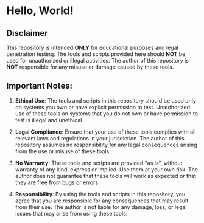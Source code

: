 # Hello, World!
## Disclaimer

This repository is intended **ONLY** for educational purposes and legal penetration testing. The tools and scripts provided here should **NOT** be used for unauthorized or illegal activities. The author of this repository is **NOT** responsible for any misuse or damage caused by these tools.

## Important Notes:
1. **Ethical Use**: The tools and scripts in this repository should be used only on systems you own or have explicit permission to test. Unauthorized use of these tools on systems that you do not own or have permission to test is illegal and unethical.
   
2. **Legal Compliance**: Ensure that your use of these tools complies with all relevant laws and regulations in your jurisdiction. The author of this repository assumes no responsibility for any legal consequences arising from the use or misuse of these tools.

3. **No Warranty**: These tools and scripts are provided "as is", without warranty of any kind, express or implied. Use them at your own risk. The author does not guarantee that these tools will work as expected or that they are free from bugs or errors.

4. **Responsibility**: By using the tools and scripts in this repository, you agree that you are responsible for any consequences that may result from their use. The author is not liable for any damage, loss, or legal issues that may arise from using these tools.
